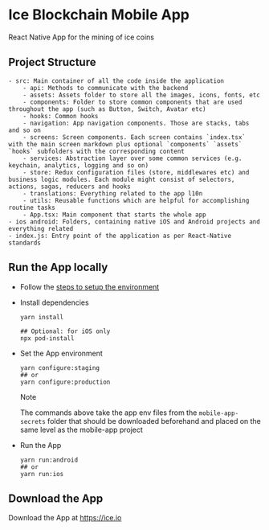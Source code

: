 # Ice Blockchain Mobile App

React Native App for the mining of ice coins

## Project Structure

```
- src: Main container of all the code inside the application
    - api: Methods to communicate with the backend
    - assets: Assets folder to store all the images, icons, fonts, etc
    - components: Folder to store common components that are used throughout the app (such as Button, Switch, Avatar etc)
    - hooks: Common hooks
    - navigation: App navigation components. Those are stacks, tabs and so on
    - screens: Screen components. Each screen contains `index.tsx` with the main screen markdown plus optional `components` `assets` `hooks` subfolders with the corresponding content
    - services: Abstraction layer over some common services (e.g. keychain, analytics, logging and so on)
    - store: Redux configuration files (store, middlewares etc) and business logic modules. Each module might consist of selectors, actions, sagas, reducers and hooks
    - translations: Everything related to the app l10n
    - utils: Reusable functions which are helpful for accomplishing routine tasks
    - App.tsx: Main component that starts the whole app
- ios android: Folders, containing native iOS and Android projects and everything related
- index.js: Entry point of the application as per React-Native standards
```

## Run the App locally

- Follow the [steps to setup the environment](https://reactnative.dev/docs/environment-setup)

- Install dependencies

  ```
  yarn install

  ## Optional: for iOS only
  npx pod-install
  ```

- Set the App environment

  ```
  yarn configure:staging
  ## or
  yarn configure:production
  ```

  > [!NOTE]
  > The commands above take the app env files from the `mobile-app-secrets` folder that should be downloaded beforehand and placed on the same level as the mobile-app project

- Run the App
  ```
  yarn run:android
  ## or
  yarn run:ios
  ```

## Download the App

Download the App at https://ice.io
